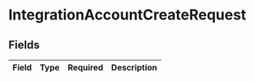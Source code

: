 # IntegrationAccountCreateRequest


## Fields

| Field       | Type        | Required    | Description |
| ----------- | ----------- | ----------- | ----------- |